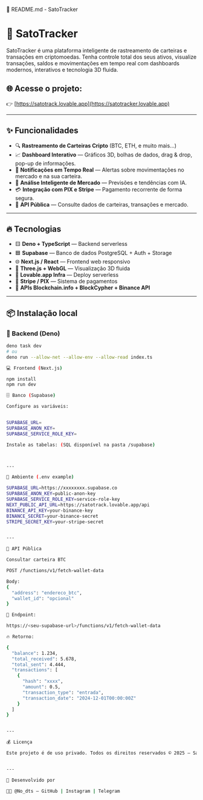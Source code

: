 📝 README.md - SatoTracker

# 🚀 SatoTracker

SatoTracker é uma plataforma inteligente de rastreamento de carteiras e transações em criptomoedas. Tenha controle total dos seus ativos, visualize transações, saldos e movimentações em tempo real com dashboards modernos, interativos e tecnologia 3D fluida.

## 🌐 Acesse o projeto:

👉 [https://satotrack.lovable.app](https://satotracker.lovable.app)

---

## ✨ Funcionalidades

- 🔍 **Rastreamento de Carteiras Cripto** (BTC, ETH, e muito mais...)
- 📈 **Dashboard Interativo** — Gráficos 3D, bolhas de dados, drag & drop, pop-up de informações.
- 📨 **Notificações em Tempo Real** — Alertas sobre movimentações no mercado e na sua carteira.
- 🧠 **Análise Inteligente de Mercado** — Previsões e tendências com IA.
- 💳 **Integração com PIX e Stripe** — Pagamento recorrente de forma segura.
- 🔗 **API Pública** — Consulte dados de carteiras, transações e mercado.

---

## 🔥 Tecnologias

- 🟨 **Deno + TypeScript** — Backend serverless
- 🟦 **Supabase** — Banco de dados PostgreSQL + Auth + Storage
- 🌐 **Next.js / React** — Frontend web responsivo
- 🎨 **Three.js + WebGL** — Visualização 3D fluida
- 🚀 **Lovable.app Infra** — Deploy serverless
- 🏦 **Stripe / PIX** — Sistema de pagamentos
- 🔗 **APIs Blockchain.info + BlockCypher + Binance API**

---

## 📦 Instalação local

### 🚀 Backend (Deno)

```bash
deno task dev
# ou
deno run --allow-net --allow-env --allow-read index.ts

💻 Frontend (Next.js)

npm install
npm run dev

🗄️ Banco (Supabase)

Configure as variáveis:


SUPABASE_URL=
SUPABASE_ANON_KEY=
SUPABASE_SERVICE_ROLE_KEY=

Instale as tabelas: (SQL disponível na pasta /supabase)



---

🔑 Ambiente (.env example)

SUPABASE_URL=https://xxxxxxxx.supabase.co
SUPABASE_ANON_KEY=public-anon-key
SUPABASE_SERVICE_ROLE_KEY=service-role-key
NEXT_PUBLIC_API_URL=https://satotrack.lovable.app/api
BINANCE_API_KEY=your-binance-key
BINANCE_SECRET=your-binance-secret
STRIPE_SECRET_KEY=your-stripe-secret


---

🔗 API Pública

Consultar carteira BTC

POST /functions/v1/fetch-wallet-data

Body:
{
  "address": "endereco_btc",
  "wallet_id": "opcional"
}

🔗 Endpoint:

https://<seu-supabase-url>/functions/v1/fetch-wallet-data

🔥 Retorno:

{
  "balance": 1.234,
  "total_received": 5.678,
  "total_sent": 4.444,
  "transactions": [
    {
      "hash": "xxxx",
      "amount": 0.5,
      "transaction_type": "entrada",
      "transaction_date": "2024-12-01T00:00:00Z"
    }
  ]
}


---

💰 Licença

Este projeto é de uso privado. Todos os direitos reservados © 2025 — SatoTracker


---

🚀 Desenvolvido por

👨‍💻 @No_dts — GitHub | Instagram | Telegram
